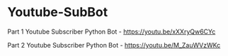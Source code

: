 # Youtube-SubBot

Part 1 Youtube Subscriber Python Bot - https://youtu.be/xXXryQw6CYc

Part 2 Youtube Subscriber Python Bot - https://youtu.be/M_ZauWVzWKc
